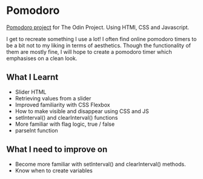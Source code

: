 # Pomodoro

[Pomodoro project](https://kynki7.github.io/pomodoro/) for The Odin Project.
Using HTMl, CSS and Javascript.

I get to recreate something I use a lot! I often find online pomodoro timers to be a bit not to my liking in terms of aesthetics. Though the functionality of them are mostly fine, I will hope to create a pomodoro timer which emphasises on a clean look.

## What I Learnt
- Slider HTML
- Retrieving values from a slider
- Improved familiarity with CSS Flexbox
- How to make visible and disappear using CSS and JS
- setInterval() and clearInterval() functions
- More familiar with flag logic, true / false
- parseInt function

## What I need to improve on
- Become more familiar with setInterval() and clearInterval() methods.
- Know when to create variables